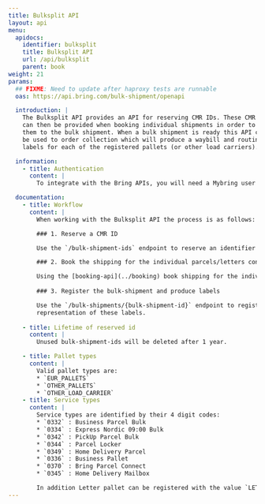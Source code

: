 ```yaml
---
title: Bulksplit API
layout: api
menu:
  apidocs:
    identifier: bulksplit
    title: Bulksplit API
    url: /api/bulksplit
    parent: book
weight: 21
params:
  ## FIXME: Need to update after haproxy tests are runnable
  oas: https://api.bring.com/bulk-shipment/openapi

  introduction: |
    The Bulksplit API provides an API for reserving CMR IDs. These CMR IDs
    can then be provided when booking individual shipments in order to connect
    them to the bulk shipment. When a bulk shipment is ready this API can then
    be used to order collection which will produce a waybill and routing
    labels for each of the registered pallets (or other load carriers).

  information:
    - title: Authentication
      content: |
        To integrate with the Bring APIs, you will need a Mybring user account with an API key. Information about prerequisites and authentication headers can be found on the general API [Getting Started page](/api/). In addition to authentication, you need to be [authorized](./authorization).

  documentation:
    - title: Workflow
      content: |
        When working with the Bulksplit API the process is as follows:

        ### 1. Reserve a CMR ID

        Use the `/bulk-shipment-ids` endpoint to reserve an identifier for use on the CMR documentation and identifies the bulk shipment.

        ### 2. Book the shipping for the individual parcels/letters contained in the bulk shipment

        Using the [booking-api](../booking) book shipping for the individual parcels or letters contained in this bulk shipment placing the reserved CMR ID into the `consignments[0].references.consolidatedShipmentId` field.
        
        ### 3. Register the bulk-shipment and produce labels

        Use the `/bulk-shipments/{bulk-shipment-id}` endpoint to register the bulk-shipment providing all the necessary metadata to fill out the Waybill and Routing labels for each of the pallets, the API response contains links to the PDF
        representation of these labels.
    
    - title: Lifetime of reserved id
      content: |
        Unused bulk-shipment-ids will be deleted after 1 year.

    - title: Pallet types
      content: |
        Valid pallet types are:
        * `EUR_PALLETS`
        * `OTHER_PALLETS`
        * `OTHER_LOAD_CARRIER`
    - title: Service types
      content: |
        Service types are identified by their 4 digit codes:
        * `0332` : Business Parcel Bulk
        * `0334` : Express Nordic 09:00 Bulk
        * `0342` : PickUp Parcel Bulk
        * `0344` : Parcel Locker
        * `0349` : Home Delivery Parcel
        * `0336` : Business Pallet
        * `0370` : Bring Parcel Connect
        * `0345` : Home Delivery Mailbox

        In addition Letter pallet can be registered with the value `LETTER_PALLET`.
---
```

